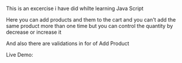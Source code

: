 This is an excercise i have did whilte learning Java Script

Here you can add products and them to the cart and you can't add the same product more than one time but you can control the quantity by decrease or increase it 

And also there are validations in for of Add Product 


Live Demo: 
